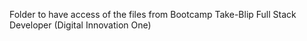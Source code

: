 Folder to have access of the files from Bootcamp Take-Blip Full Stack Developer (Digital Innovation One)
